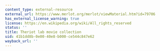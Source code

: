 ```yaml
---
content_type: external-resource
external_url: https://www.merlot.org/merlot/viewMaterial.htm?id=79706
has_external_license_warning: true
license: https://en.wikipedia.org/wiki/All_rights_reserved
status: ''
title: Theriot lab movie collection
uid: 41b1dd8b-0e00-40e8-b000-ce544c847e62
wayback_url: ''
---
```

